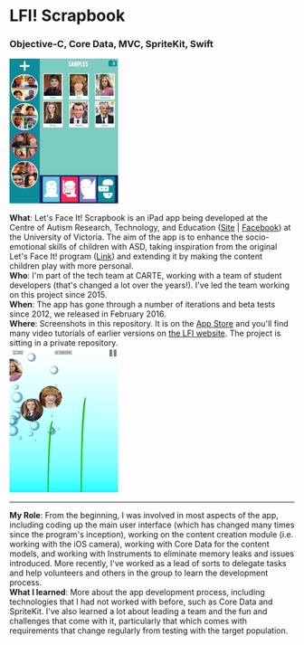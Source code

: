 # LFI! Scrapbook
### Objective-C, Core Data, MVC, SpriteKit, Swift
<img src="screenshots/1.jpg" alt="LFI Cover" width="192" height="256">

**What**: Let's Face It! Scrapbook is an iPad app being developed at the Centre of Autism Research, Technology, and Education    ([Site](http://web.uvic.ca/~carte/) | [Facebook](https://www.facebook.com/CARTEUVIC/?ref=aymt_homepage_panel)) at the University of Victoria. The aim of the app is to enhance the socio-emotional skills of children with ASD, taking inspiration from the original Let's Face It! program ([Link](http://web.uvic.ca/~letsface/letsfaceit/)) and extending it by making the content children play with more personal.    
**Who**: I'm part of the tech team at CARTE, working with a team of student developers (that's changed a lot over the years!). I've led the team working on this project since 2015.  
**When**: The app has gone through a number of iterations and beta tests since 2012, we released in February 2016.   
**Where**: Screenshots in this repository. It is on the [App Store](https://itunes.apple.com/app/lets-face-it!-scrapbook/id1030111507?ls=1&mt=8) and you'll find many video tutorials of earlier versions on [the LFI website](http://web.uvic.ca/~carte/lfiscrapbook.html). The project is sitting in a private repository.   
<img src="screenshots/3.jpg" alt="LFI Cover" width="192" height="256">

---

**My Role**: From the beginning, I was involved in most aspects of the app, including coding up the main user interface (which has changed many times since the program's inception), working on the content creation module (i.e. working with the iOS camera), working with Core Data for the content models, and working with Instruments to eliminate memory leaks and issues introduced. More recently, I've worked as a lead of sorts to delegate tasks and help volunteers and others in the group to learn the development process.    
**What I learned**: More about the app development process, including technologies that I had not worked with before, such as Core Data and SpriteKit. I've also learned a lot about leading a team and the fun and challenges that come with it, particularly that which comes with requirements that change regularly from testing with the target population.
